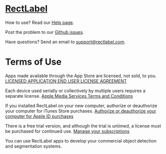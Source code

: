# [RectLabel](https://rectlabel.com)
How to use? Read our [Help page](https://rectlabel.com/help/).

Post the problem to our [Github issues](https://github.com/ryouchinsa/Rectlabel-support/issues).

Have questions? Send an email to support@rectlabel.com.

# Terms of Use
Apps made available through the App Store are licensed, not sold, to you. 
[LICENSED APPLICATION END USER LICENSE AGREEMENT](https://www.apple.com/legal/internet-services/itunes/dev/stdeula/)

Each device used serially or collectively by multiple users requires a separate license.
[Apple Media Services Terms and Conditions](https://www.apple.com/legal/internet-services/itunes/us/terms.html)

If you installed RectLabel on your new computer, authorize or deauthorize your computer for iTunes Store purchases.
[Authorize or deauthorize your computer for Apple ID purchases](https://support.apple.com/en-us/HT201251)

There is a free trial version, and although the trial is untimed, a license must be purchased for continued use.
[Manage your subscriptions](https://buy.itunes.apple.com/WebObjects/MZFinance.woa/wa/manageSubscriptions)

You can use RectLabel apps to develop your commercial object detection and segmentation systems.


